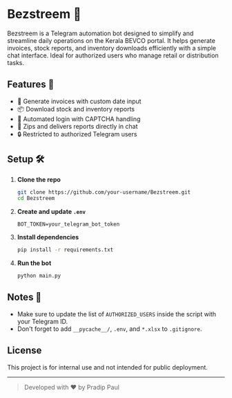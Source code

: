 # Bezstreem 🤖

Bezstreem is a Telegram automation bot designed to simplify and streamline daily operations on the Kerala BEVCO portal. It helps generate invoices, stock reports, and inventory downloads efficiently with a simple chat interface. Ideal for authorized users who manage retail or distribution tasks.

## Features 🚀

- 📄 Generate invoices with custom date input
- 📦 Download stock and inventory reports
- 🤖 Automated login with CAPTCHA handling
- 📁 Zips and delivers reports directly in chat
- 🔒 Restricted to authorized Telegram users

## Setup 🛠️

1. **Clone the repo**
   ```bash
   git clone https://github.com/your-username/Bezstreem.git
   cd Bezstreem
   ```

2. **Create and update `.env`**
   ```env
   BOT_TOKEN=your_telegram_bot_token
   ```

3. **Install dependencies**
   ```bash
   pip install -r requirements.txt
   ```

4. **Run the bot**
   ```bash
   python main.py
   ```

## Notes 📌

- Make sure to update the list of `AUTHORIZED_USERS` inside the script with your Telegram ID.
- Don't forget to add `__pycache__/`, `.env`, and `*.xlsx` to `.gitignore`.

## License

This project is for internal use and not intended for public deployment.

---

> Developed with ❤️ by Pradip Paul 